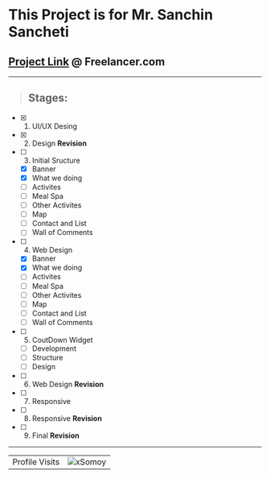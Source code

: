 # This Project is for Mr. Sanchin Sancheti
 ## [Project Link](https://www.freelancer.com/contest/build-me-a-home-page-for-an-event-page-2221147) @ Freelancer.com
---
 > ## Stages:
- [x] 1. UI/UX Desing 
- [x] 2. Design **Revision**
- [ ] 3. Initial Sructure
  - [x] Banner 
  - [x] What we doing
  - [ ] Activites
  - [ ] Meal Spa
  - [ ] Other Activites
  - [ ] Map
  - [ ] Contact and List
  - [ ] Wall of Comments
- [ ] 4. Web Design
  - [x] Banner 
  - [x] What we doing
  - [ ] Activites
  - [ ] Meal Spa
  - [ ] Other Activites
  - [ ] Map
  - [ ] Contact and List
  - [ ] Wall of Comments
- [ ] 5. CoutDown Widget
  - [ ] Development
  - [ ] Structure
  - [ ] Design
- [ ] 6. Web Design **Revision**
- [ ] 7. Responsive
- [ ] 8. Responsive **Revision**
- [ ] 9. Final **Revision**

*** 
<!-- visitor counter -->
<table aligh="center">
  <tr>
    <td>Profile Visits</td>
    <td><img src="https://profile-counter.glitch.me/xsomoy/count.svg" alt="xSomoy" /></td>
  </tr>
</table>
